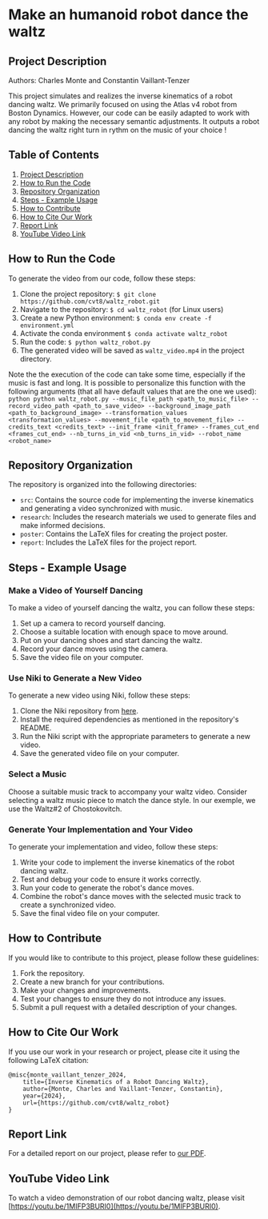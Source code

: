 # Make an humanoid robot dance the waltz
## Project Description

Authors: Charles Monte and Constantin Vaillant-Tenzer

This project simulates and realizes the inverse kinematics of a robot dancing waltz. We primarily focused on using the Atlas v4 robot from Boston Dynamics. However, our code can be easily adapted to work with any robot by making the necessary semantic adjustments.
It outputs a robot dancing the waltz right turn in rythm on the music of your choice !

## Table of Contents

1. [Project Description](#project-description)
2. [How to Run the Code](#how-to-run-the-code)
3. [Repository Organization](#repository-organization)
4. [Steps - Example Usage](#steps---example-usage)
5. [How to Contribute](#how-to-contribute)
6. [How to Cite Our Work](#how-to-cite-our-work)
7. [Report Link](#report-link)
8. [YouTube Video Link](#youtube-video-link)

## How to Run the Code

To generate the video from our code, follow these steps:

1. Clone the project repository: `$ git clone https://github.com/cvt8/waltz_robot.git`
2. Navigate to the repository: `$ cd waltz_robot` (for Linux users)
3. Create a new Python environment: `$ conda env create -f environment.yml`
4. Activate the conda environment `$ conda activate waltz_robot`
5. Run the code: `$ python waltz_robot.py`
6. The generated video will be saved as `waltz_video.mp4` in the project directory.

Note the the execution of the code can take some time, especially if the music is fast and long.
It is possible to personalize this function with the following arguments (that all have default values that are the one we used):
`python python waltz_robot.py --music_file_path <path_to_music_file> --record_video_path <path_to_save_video> --background_image_path <path_to_background_image> --transformation_values <transformation_values> --movement_file <path_to_movement_file> --credits_text <credits_text> --init_frame <init_frame> --frames_cut_end <frames_cut_end> --nb_turns_in_vid <nb_turns_in_vid> --robot_name <robot_name>`

## Repository Organization

The repository is organized into the following directories:

- `src`: Contains the source code for implementing the inverse kinematics and generating a video synchronized with music.
- `research`: Includes the research materials we used to generate files and make informed decisions.
- `poster`: Contains the LaTeX files for creating the project poster.
- `report`: Includes the LaTeX files for the project report.

## Steps - Example Usage

### Make a Video of Yourself Dancing

To make a video of yourself dancing the waltz, you can follow these steps:

1. Set up a camera to record yourself dancing.
2. Choose a suitable location with enough space to move around.
3. Put on your dancing shoes and start dancing the waltz.
4. Record your dance moves using the camera.
5. Save the video file on your computer.

### Use Niki to Generate a New Video

To generate a new video using Niki, follow these steps:

1. Clone the Niki repository from [here](https://github.com/Jeff-sjtu/NIKI).
2. Install the required dependencies as mentioned in the repository's README.
3. Run the Niki script with the appropriate parameters to generate a new video.
4. Save the generated video file on your computer.


### Select a Music

Choose a suitable music track to accompany your waltz video. Consider selecting a waltz music piece to match the dance style. In our exemple, we use the Waltz#2 of Chostokovitch.

### Generate Your Implementation and Your Video

To generate your implementation and video, follow these steps:

1. Write your code to implement the inverse kinematics of the robot dancing waltz.
2. Test and debug your code to ensure it works correctly.
3. Run your code to generate the robot's dance moves.
4. Combine the robot's dance moves with the selected music track to create a synchronized video.
5. Save the final video file on your computer.

## How to Contribute

If you would like to contribute to this project, please follow these guidelines:

1. Fork the repository.
2. Create a new branch for your contributions.
3. Make your changes and improvements.
4. Test your changes to ensure they do not introduce any issues.
5. Submit a pull request with a detailed description of your changes.

## How to Cite Our Work

If you use our work in your research or project, please cite it using the following LaTeX citation:

```
@misc{monte_vaillant_tenzer_2024,
    title={Inverse Kinematics of a Robot Dancing Waltz},
    author={Monte, Charles and Vaillant-Tenzer, Constantin},
    year={2024},
    url={https://github.com/cvt8/waltz_robot}
}
```

## Report Link

For a detailed report on our project, please refer to [our PDF](https://github.com/cvt8/waltz_robot/blob/main/report/Waltz_robot_report.pdf).

## YouTube Video Link

To watch a video demonstration of our robot dancing waltz, please visit [https://youtu.be/1MIFP3BURI0](https://youtu.be/1MIFP3BURI0).